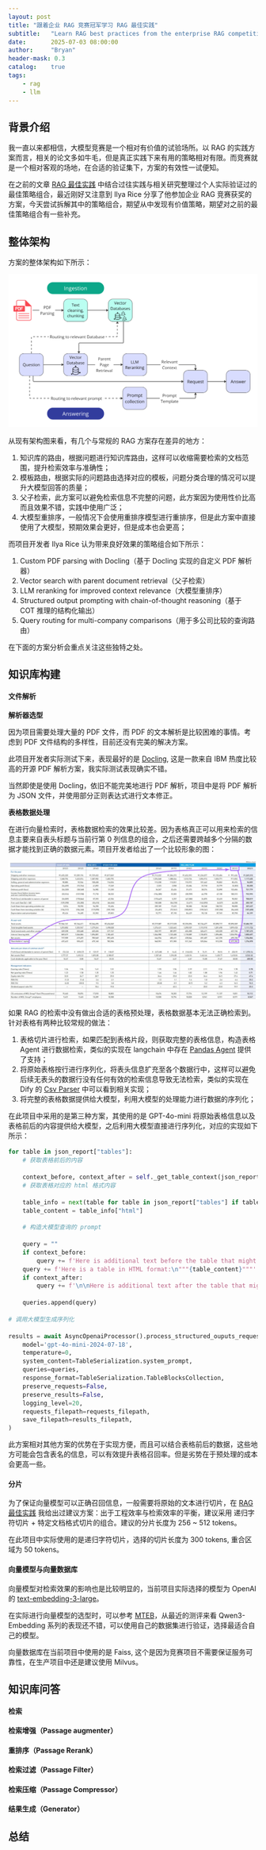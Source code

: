 ```yaml
---
layout: post
title: "跟着企业 RAG 竞赛冠军学习 RAG 最佳实践"
subtitle:   "Learn RAG best practices from the enterprise RAG competition champion"
date:       2025-07-03 08:00:00
author:     "Bryan"
header-mask: 0.3
catalog:    true
tags:
    - rag
    - llm
---
```


## 背景介绍
我一直以来都相信，大模型竞赛是一个相对有价值的试验场所。以 RAG 的实践方案而言，相关的论文多如牛毛，但是真正实践下来有用的策略相对有限。而竞赛就是一个相对客观的场地，在合适的验证集下，方案的有效性一试便知。

在之前的文章 [RAG 最佳实践](https://zhuanlan.zhihu.com/p/8861103446) 中结合过往实践与相关研究整理过个人实际验证过的最佳策略组合，最近刚好又注意到 Ilya Rice 分享了他参加企业 RAG 竞赛获奖的方案，今天尝试拆解其中的策略组合，期望从中发现有价值策略，期望对之前的最佳策略组合有一些补充。

## 整体架构
方案的整体架构如下所示：

![arch](/img/in-post/rag-complete/arch.png)

从现有架构图来看，有几个与常规的 RAG 方案存在差异的地方：

1. 知识库的路由，根据问题进行知识库路由，这样可以收缩需要检索的文档范围，提升检索效率与准确性；
2. 模板路由，根据实际的问题路由选择对应的模板，问题分类合理的情况可以提升大模型回答的质量；
3. 父子检索，此方案可以避免检索信息不完整的问题，此方案因为使用性价比高而且效果不错，实践中使用广泛；
4. 大模型重排序，一般情况下会使用重排序模型进行重排序，但是此方案中直接使用了大模型，预期效果会更好，但是成本也会更高；

而项目开发者 Ilya Rice 认为带来良好效果的策略组合如下所示：

1. Custom PDF parsing with Docling（基于 Docling 实现的自定义 PDF 解析器）
2. Vector search with parent document retrieval（父子检索）
3. LLM reranking for improved context relevance（大模型重排序）
4. Structured output prompting with chain-of-thought reasoning（基于 COT 推理的结构化输出）
5. Query routing for multi-company comparisons（用于多公司比较的查询路由）

在下面的方案分析会重点关注这些独特之处。

## 知识库构建

#### 文件解析

**解析器选型**

因为项目需要处理大量的 PDF 文件，而 PDF 的文本解析是比较困难的事情。考虑到 PDF 文件结构的多样性，目前还没有完美的解决方案。

此项目开发者实际测试下来，表现最好的是 [Docling](https://github.com/docling-project/docling), 这是一款来自 IBM 热度比较高的开源 PDF 解析方案，我实际测试表现确实不错。

当然即使是使用 Docling，依旧不能完美地进行 PDF 解析，项目中是将 PDF 解析为 JSON 文件，并使用部分正则表达式进行文本修正。

**表格数据处理**

在进行向量检索时，表格数据检索的效果比较差。因为表格真正可以用来检索的信息主要来自表头标题与当前行第 0 列信息的组合，之后还需要跨越多个分隔的数据才能找到正确的数据元素。项目开发者给出了一个比较形象的图：

![table](/img/in-post/rag-complete/table.png)

如果 RAG 的检索中没有做出合适的表格预处理，表格数据基本无法正确检索到。针对表格有两种比较常规的做法：

1. 表格切片进行检索，如果匹配到表格片段，则获取完整的表格信息，构造表格 Agent 进行数据检索，类似的实现在 langchain 中存在 [Pandas Agent](https://python.langchain.com/api_reference/experimental/agents/langchain_experimental.agents.agent_toolkits.pandas.base.create_pandas_dataframe_agent.html) 提供了支持；
2. 将原始表格按行进行序列化，将表头信息扩充至各个数据行中，这样可以避免后续无表头的数据行没有任何有效的检索信息导致无法检索，类似的实现在 Dify 的 [Csv Parser](https://github.com/langgenius/dify/blob/main/api/core/rag/extractor/csv_extractor.py) 中可以看到相关实现；
3. 将完整的表格数据提供给大模型，利用大模型的处理能力进行数据的序列化；

在此项目中采用的是第三种方案，其使用的是 GPT-4o-mini 将原始表格信息以及表格前后的内容提供给大模型，之后利用大模型直接进行序列化，对应的实现如下所示：

```python
for table in json_report["tables"]:
    # 获取表格前后的内容

    context_before, context_after = self._get_table_context(json_report, table_index)
    # 获取表格对应的 html 格式内容

    table_info = next(table for table in json_report["tables"] if table["table_id"] == table_index)
    table_content = table_info["html"]

    # 构造大模型查询的 prompt

    query = ""
    if context_before:
        query += f'Here is additional text before the table that might be relevant (or not):\n"""{context_before}"""\n\n'
    query += f'Here is a table in HTML format:\n"""{table_content}"""'
    if context_after:
        query += f'\n\nHere is additional text after the table that might be relevant (or not):\n"""{context_after}"""'

    queries.append(query)

# 调用大模型生成序列化

results = await AsyncOpenaiProcessor().process_structured_ouputs_requests(
    model='gpt-4o-mini-2024-07-18',
    temperature=0,
    system_content=TableSerialization.system_prompt,
    queries=queries,
    response_format=TableSerialization.TableBlocksCollection,
    preserve_requests=False,
    preserve_results=False,
    logging_level=20,
    requests_filepath=requests_filepath,
    save_filepath=results_filepath,
)
```

此方案相对其他方案的优势在于实现方便，而且可以结合表格前后的数据，这些地方可能会包含表名的信息，可以有效提升表格召回率。但是劣势在于预处理的成本会更高一些。


#### 分片

为了保证向量模型可以正确召回信息，一般需要将原始的文本进行切片，在 [RAG 最佳实践](https://zhuanlan.zhihu.com/p/8861103446) 我给出过建议方案：出于工程效率与检索效率的平衡，建议采用 递归字符切片 + 特定文档格式切片的组合。建议的分片长度为 256 ~ 512 tokens。

在此项目中实际使用的是递归字符切片，选择的切片长度为 300 tokens, 重合区域为 50 tokens。

#### 向量模型与向量数据库

向量模型对检索效果的影响也是比较明显的，当前项目实际选择的模型为 OpenAI 的 [text-embedding-3-large](https://platform.openai.com/docs/models/text-embedding-3-large)。

在实际进行向量模型的选型时，可以参考 [MTEB](https://huggingface.co/spaces/mteb/leaderboard)，从最近的测评来看 Qwen3-Embedding 系列的表现还不错，可以使用自己的数据集进行验证，选择最适合自己的模型。

向量数据库在当前项目中使用的是 Faiss, 这个是因为竞赛项目不需要保证服务可靠性，在生产项目中还是建议使用 Milvus。


## 知识库问答

#### 检索


#### 检索增强（Passage augmenter）


#### 重排序（Passage Rerank）


#### 检索过滤（Passage Filter）


#### 检索压缩（Passage Compressor）


#### 结果生成（Generator）


## 总结

